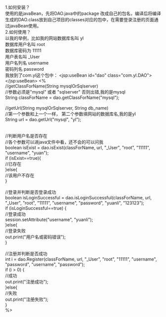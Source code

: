 1.如何安装？</br>
使用的是javaBean，先将DAO.java中的package 改成自己的包名，编译后将编译生成的DAO.class放到自己项目的classes对应的包中，在需要登录注册的页面通过javaBean使用。</br>
2.如何使用？</br>
以我的举例，比如我的网站数据库名叫 yl</br>
数据库用户名叫 root</br>
数据库密码为 11111</br>
用户表名叫 _User </br>
用户名列名 username</br>
密码列名 password</br>
我放到了com.yl这个包中：
<jsp:useBean id="dao" class="com.yl.DAO"></jsp:useBean>
<%  </br>
//getClassForName(String mysqlOrSqlserver)</br>
//参数必须是"mysql" 或者 "sqlserver" 否则出错,我的是mysql</br>
String classForName = dao.getClassForName("mysql");</br>
</br>
//getUrl(String mysqlOrSqlserver, String db_name)</br>
//第一个参数和上一个一样， 第二个参数填网站的数据库名,我的是yl</br>
String url = dao.getUrl("mysql", "yl");</br>
</br>
</br>
//判断用户名是否存在</br>
//各个参数可以进java文件中看，还不会的可以问我</br>
boolean isExist = dao.isExist(classForName, url, "_User", "root", "11111", "username", "yuan");</br>
if (isExist==true){</br>
	//已存在</br>
}else{</br>
	//该用户不存在</br>
}</br>
</br>
//登录并判断是否登录成功</br>
boolean isLoginSuccessful = dao.isLoginSuccessful(classForName, url, "_User", "root", "11111", "username", "password", "yuanli", "123123");</br>
if (isLoginSuccessful==true) {</br>
	//登录成功</br>
	session.setAttribute("username", "yuanli");</br>
}else{</br>
	//登录失败</br>
	out.print("用户名或密码错误");</br>
}</br>
</br>
//注册并判断是否成功</br>
int i = dao.Register(classForName, url, "_User", "root", "11111", "username", "password", "username", "password");</br>
if (i > 0) {</br>
	//成功</br>
	out.print("注册成功");</br>
}else{</br>
	//失败</br>
	out.print("注册失败");</br>
}</br>
%></br>

